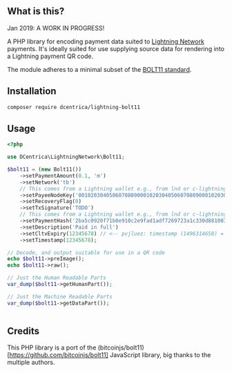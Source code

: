 ## What is this?

Jan 2019: A WORK IN PROGRESS!

A PHP library for encoding payment data suited to [Lightning Network](https://lightning.network) payments. It's ideally suited for use supplying source data for
rendering into a Lightning payment QR code.

The module adheres to a minimal subset of the [BOLT11 standard](https://github.com/lightningnetwork/lightning-rfc/blob/master/11-payment-encoding.md).

## Installation

```bash
composer require dcentrica/lightning-bolt11
```

## Usage

```php
<?php

use DCentrica\LightningNetwork\Bolt11;

$bolt11 = (new Bolt11())
    ->setPaymentAmount(0.1, 'm')
    ->setNetwork('tb')
    // This comes from a Lightning wallet e.g., from lnd or c-lightning
    ->setPayeeNodeKey('00102030405060708090001020304050607080900010203040506070809010')
    ->setRecoveryFlag(0)
    ->setTxSignature('TODO')
    // This comes from a Lightning wallet e.g., from lnd or c-lightning
    ->setPaymentHash('2ba5c0920f71b0e910c2e9fad1adf7269723a1c330d881003a2347a624844984')
    ->setDescription('Paid in full')
    ->setCltvExpiry(12345678) // <-- pvjluez: timestamp (1496314658) = Obtain a 4byte int from time()
    ->setTimestamp(12345678);

// Decode, and output suitable for use in a QR code
echo $bolt11->preImage();
echo $bolt11->raw();

// Just the Human Readable Parts
var_dump($bolt11->getHumanPart());

// Just the Machine Readable Parts
var_dump($bolt11->getDataPart());
    
```

## Credits

This PHP library is a port of the (bitcoinjs/bolt11)[https://github.com/bitcoinjs/bolt11] JavaScript library, big thanks to the multiple authors.

